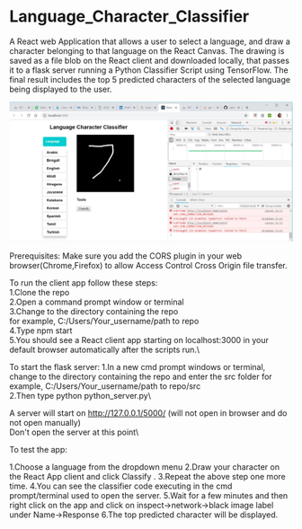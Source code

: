 # Language_Character_Classifier
A React web Application that allows a user to select a language, and draw a character belonging to that language on the React Canvas. The drawing is saved as a file blob on the React client and downloaded locally, that passes it to a flask server running a Python Classifier Script using TensorFlow. The final result includes the top 5 predicted characters of the selected language being displayed to the user.

![alt text](https://github.com/PRISHIta123/Language_Character_Classifier/blob/master/Project.JPG)

Prerequisites:
Make sure you add the CORS plugin in your web browser(Chrome,Firefox) to allow Access Control Cross Origin file transfer.

To run the client app follow these steps:\
1.Clone the repo\
2.Open a command prompt window or terminal\
3.Change to the directory containing the repo\
  for example, C:/Users/Your_username/path to repo\
4.Type npm start\
5.You should see a React client app starting on localhost:3000 in your default browser automatically after the scripts run.\

To start the flask server:
1.In a new cmd prompt windows or terminal, change to the directory containing the repo and enter the src folder
  for example, C:/Users/Your_username/path to repo/src\
2.Then type python python_server.py\

A server will start on http://127.0.0.1/5000/ (will not open in browser and do not open manually)\
Don't open the server at this point\

To test the app:

1.Choose a language from the dropdown menu
2.Draw your character on the React App client and click Classify .
3.Repeat the above step one more time.
4.You can see the classifier code executing in the cmd prompt/terminal used to open the server.
5.Wait for a few minutes and then right click on the app and click on inspect->network->black image label under Name->Response
6.The top predicted character will be displayed.








